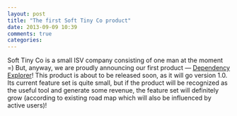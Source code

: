 ```yaml
---
layout: post
title: "The first Soft Tiny Co product"
date: 2013-09-09 10:39
comments: true
categories:
---
```


Soft Tiny Co is a small ISV company consisting of one man at the moment =) But, anyway, we are proudly announcing our first product — [Dependency Explorer](/products/dependency-explorer.html)! This product is about to be released soon, as it will go version 1.0. Its current feature set is quite small, but if the product will be recognized as the useful tool and generate some revenue, the feature set will definitely grow (according to existing road map which will also be influenced by active users)!
